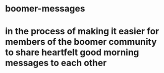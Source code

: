 # boomer-messages


# in the process of making it easier for members of the boomer community to share heartfelt good morning messages to each other

